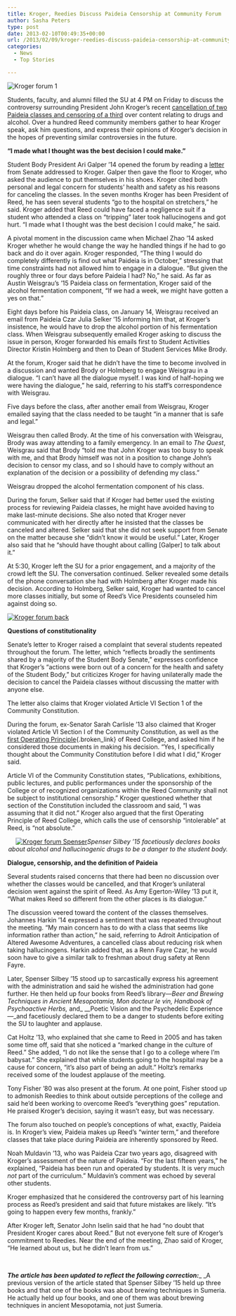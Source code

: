 ```yaml
---
title: Kroger, Reedies Discuss Paideia Censorship at Community Forum
author: Sasha Peters
type: post
date: 2013-02-10T00:49:35+00:00
url: /2013/02/09/kroger-reedies-discuss-paideia-censorship-at-community-forum/
categories:
  - News
  - Top Stories

---
```

<img class="aligncenter size-full wp-image-2045" alt="Kroger forum 1" src="https://i1.wp.com/www.reedquest.org/wp-content/uploads/2013/02/IMG_0334_web1.jpg?resize=770%2C513" data-recalc-dims="1" />

Students, faculty, and alumni filled the SU at 4 PM on Friday to discuss the controversy surrounding President John Kroger’s recent [cancellation of two Paideia classes and censoring of a third][1] over content relating to drugs and alcohol. Over a hundred Reed community members gather to hear Kroger speak, ask him questions, and express their opinions of Kroger’s decision in the hopes of preventing similar controversies in the future.

**&#8220;I made what I thought was the best decision I could make.&#8221;**

Student Body President Ari Galper ’14 opened the forum by reading a [letter][2] from Senate addressed to Kroger. Galper then gave the floor to Kroger, who asked the audience to put themselves in his shoes. Kroger cited both personal and legal concern for students’ health and safety as his reasons for canceling the classes. In the seven months Kroger has been President of Reed, he has seen several students “go to the hospital on stretchers,” he said. Kroger added that Reed could have faced a negligence suit if a student who attended a class on “tripping” later took hallucinogens and got hurt. &#8220;I made what I thought was the best decision I could make,&#8221; he said.

A pivotal moment in the discussion came when Michael Zhao &#8217;14 asked Kroger whether he would change the way he handled things if he had to go back and do it over again. Kroger responded, &#8220;The thing I would do completely differently is find out what Paideia is in October,&#8221; stressing that time constraints had not allowed him to engage in a dialogue. &#8220;But given the roughly three or four days before Paideia I had? No,&#8221; he said. As far as Austin Weisgrau’s ’15 Paideia class on fermentation, Kroger said of the alcohol fermentation component, “If we had a week, we might have gotten a yes on that.”

Eight days before his Paideia class, on January 14, Weisgrau received an email from Paideia Czar Julia Selker ’15 informing him that, at Kroger’s insistence, he would have to drop the alcohol portion of his fermentation class. When Weisgrau subsequently emailed Kroger asking to discuss the issue in person, Kroger forwarded his emails first to Student Activities Director Kristin Holmberg and then to Dean of Student Services Mike Brody.

At the forum, Kroger said that he didn’t have the time to become involved in a discussion and wanted Brody or Holmberg to engage Weisgrau in a dialogue. &#8220;I can&#8217;t have all the dialogue myself. I was kind of half-hoping we were having the dialogue,&#8221; he said, referring to his staff’s correspondence with Weisgrau.

Five days before the class, after another email from Weisgrau, Kroger emailed saying that the class needed to be taught “in a manner that is safe and legal.”

Weisgrau then called Brody. At the time of his conversation with Weisgrau, Brody was away attending to a family emergency. In an email to _The Quest_, Weisgrau said that Brody “told me that John Kroger was too busy to speak with me, and that Brody himself was not in a position to change John&#8217;s decision to censor my class, and so I should have to comply without an explanation of the decision or a possibility of defending my class.”

Weisgrau dropped the alcohol fermentation component of his class.

During the forum, Selker said that if Kroger had better used the existing process for reviewing Paideia classes, he might have avoided having to make last-minute decisions. She also noted that Kroger never communicated with her directly after he insisted that the classes be canceled and altered. Selker said that she did not seek support from Senate on the matter because she “didn&#8217;t know it would be useful.” Later, Kroger also said that he &#8220;should have thought about calling [Galper] to talk about it.&#8221;

At 5:30, Kroger left the SU for a prior engagement, and a majority of the crowd left the SU. The conversation continued. Selker revealed some details of the phone conversation she had with Holmberg after Kroger made his decision. According to Holmberg, Selker said, Kroger had wanted to cancel more classes initially, but some of Reed’s Vice Presidents counseled him against doing so.

[<img class="aligncenter size-full wp-image-2044" alt="Kroger forum back" src="https://i0.wp.com/www.reedquest.org/wp-content/uploads/2013/02/IMG_0333_web.jpg?resize=770%2C513" data-recalc-dims="1" />][3]

**Questions of constitutionality**

Senate’s letter to Kroger raised a complaint that several students repeated throughout the forum. The letter, which “reflects broadly the sentiments shared by a majority of the Student Body Senate,” expresses confidence that Kroger’s “actions were born out of a concern for the health and safety of the Student Body,” but criticizes Kroger for having unilaterally made the decision to cancel the Paideia classes without discussing the matter with anyone else.

The letter also claims that Kroger violated Article VI Section 1 of the Community Constitution.

During the forum, ex-Senator Sarah Carlisle &#8217;13 also claimed that Kroger violated Article VI Section I of the Community Constitution, as well as the [first Operating Principle][4]{.broken_link} of Reed College, and asked him if he considered those documents in making his decision. &#8220;Yes, I specifically thought about the Community Constitution before I did what I did,&#8221; Kroger said.

Article VI of the Community Constitution states, &#8220;Publications, exhibitions, public lectures, and public performances under the sponsorship of the College or of recognized organizations within the Reed Community shall not be subject to institutional censorship.” Kroger questioned whether that section of the Constitution included the classroom and said, &#8220;I was assuming that it did not.” Kroger also argued that the first Operating Principle of Reed College, which calls the use of censorship &#8220;intolerable&#8221; at Reed, is &#8220;not absolute.&#8221;

<p style="text-align: center;">
  <a href="https://i2.wp.com/www.reedquest.org/wp-content/uploads/2013/02/IMG_0383_web.jpg"><img class="aligncenter size-full wp-image-2047" alt="Kroger forum Spenser" src="https://i2.wp.com/www.reedquest.org/wp-content/uploads/2013/02/IMG_0383_web.jpg?resize=770%2C513" data-recalc-dims="1" /></a><em>Spenser Silbey &#8217;15 facetiously declares books about alcohol and hallucinogenic drugs to be a danger to the student body.</em>
</p>

**Dialogue, censorship, and the definition of Paideia**

Several students raised concerns that there had been no discussion over whether the classes would be cancelled, and that Kroger&#8217;s unilateral decision went against the spirit of Reed. As Amy Egerton-Wiley &#8217;13 put it, &#8220;What makes Reed so different from the other places is its dialogue.&#8221;

The discussion veered toward the content of the classes themselves. Johannes Harkin &#8217;14 expressed a sentiment that was repeated throughout the meeting. &#8220;My main concern has to do with a class that seems like information rather than action,&#8221; he said, referring to Adroit Anticipation of Altered Awesome Adventures, a cancelled class about reducing risk when taking hallucinogens. Harkin added that, as a Renn Fayre Czar, he would soon have to give a similar talk to freshman about drug safety at Renn Fayre.

Later, Spenser Silbey &#8217;15 stood up to sarcastically express his agreement with the administration and said he wished the administration had gone further. He then held up four books from Reed&#8217;s library—_Beer and Brewing Techniques in Ancient Mesopotamia, Mon docteur le vin, Handbook of Psychoactive Herbs,_ and_ __Poetic Vision and the Psychedelic Experience—_and facetiously declared them to be a danger to students before exiting the SU to laughter and applause.

Cat Holtz &#8217;13, who explained that she came to Reed in 2005 and has taken some time off, said that she noticed a &#8220;marked change in the culture of Reed.&#8221; She added, &#8220;I do not like the sense that I go to a college where I&#8217;m babysat.&#8221; She explained that while students going to the hospital may be a cause for concern, &#8220;it&#8217;s also part of being an adult.&#8221; Holtz’s remarks received some of the loudest applause of the meeting.

Tony Fisher &#8217;80 was also present at the forum. At one point, Fisher stood up to admonish Reedies to think about outside perceptions of the college and said he&#8217;d been working to overcome Reed&#8217;s &#8220;everything goes&#8221; reputation. He praised Kroger&#8217;s decision, saying it wasn&#8217;t easy, but was necessary.

The forum also touched on people&#8217;s conceptions of what, exactly, Paideia is. In Kroger&#8217;s view, Paideia makes up Reed&#8217;s &#8220;winter term,&#8221; and therefore classes that take place during Paideia are inherently sponsored by Reed.

Noah Muldavin &#8217;13, who was Paideia Czar two years ago, disagreed with Kroger&#8217;s assessment of the nature of Paideia. &#8220;For the last fifteen years,&#8221; he explained, &#8220;Paideia has been run and operated by students. It is very much _not_ part of the curriculum.&#8221; Muldavin’s comment was echoed by several other students.

Kroger emphasized that he considered the controversy part of his learning process as Reed’s president and said that future mistakes are likely. &#8220;It&#8217;s going to happen every few months, frankly.&#8221;

After Kroger left, Senator John Iselin said that he had &#8220;no doubt that President Kroger cares about Reed.&#8221; But not everyone felt sure of Kroger’s commitment to Reedies. Near the end of the meeting, Zhao said of Kroger, &#8220;He learned about us, but he didn&#8217;t learn from us.&#8221;

&nbsp;

**_The article has been updated to reflect the following correction:_**_ _A previous version of the article stated that Spenser Silbey &#8217;15 held up three books and that one of the books was about brewing techniques in Sumeria. He actually held up four books, and one of them was about brewing techniques in ancient Mesopotamia, not just Sumeria.

 [1]: http://www.reedquest.org/2013/01/paideia-classes-censored-at-krogers-request/ "Paideia Classes Censored at Kroger’s Request"
 [2]: http://www.reedquest.org/2013/02/senates-letter-to-president-kroger/ "Senate’s Letter to President Kroger"
 [3]: https://i0.wp.com/www.reedquest.org/wp-content/uploads/2013/02/IMG_0333_web.jpg
 [4]: http://web.reed.edu/academic/gbook/coll_org/goal.html